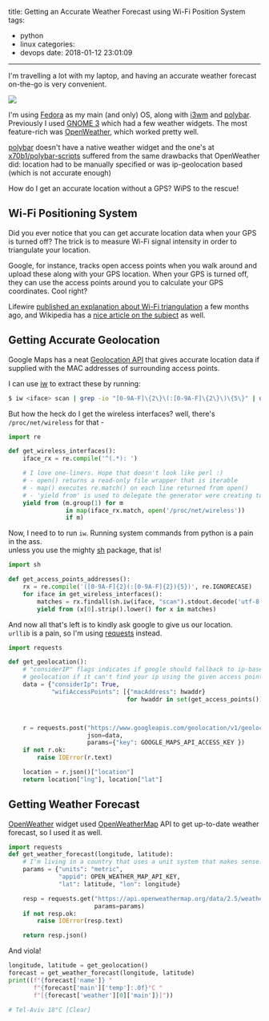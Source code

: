 title: Getting an Accurate Weather Forecast using Wi-Fi Position System
tags:
 - python
 - linux
categories:
 - devops
date: 2018-01-12 23:01:09
---

I'm travelling a lot with my laptop, and having an accurate weather forecast on-the-go is very convenient.

![](/images/2018/01/10_day_forecast.png)

I'm using [Fedora](https://getfedora.org) as my main (and only) OS, along with [i3wm](https://i3wm.org) and [polybar](https://github.com/jaagr/polybar). Previously I used [GNOME 3](https://www.gnome.org/gnome-3) which had a few weather widgets. The most feature-rich was [OpenWeather](https://extensions.gnome.org/extension/750/openweather), which worked pretty well.

[polybar](https://github.com/jaagr/polybar) doesn't have a native weather widget and the one's at [x70b1/polybar-scripts](https://github.com/x70b1/polybar-scripts) suffered from the same drawbacks that OpenWeather did: location had to be manually specified or was ip-geolocation based (which is not accurate enough)

How do I get an accurate location without a GPS? WiPS to the rescue!

## Wi-Fi Positioning System

Did you ever notice that you can get accurate location data when your GPS is turned off? The trick is to measure Wi-Fi signal intensity in order to triangulate your location.

Google, for instance, tracks open access points when you walk around and upload these along with your GPS location. When your GPS is turned off, they can use the access points around you to calculate your GPS coordinates. Cool right?

Lifewire [published an explanation about Wi-Fi triangulation](https://www.lifewire.com/wifi-positioning-system-1683343) a few months ago, and Wikipedia has a [nice article on the subject](https://en.wikipedia.org/wiki/Wi-Fi_positioning_system) as well.


## Getting Accurate Geolocation

Google Maps has a neat [Geolocation API](https://developers.google.com/maps/documentation/geolocation) that gives accurate location data if supplied with the MAC addresses of surrounding access points.


I can use [iw](https://linux.die.net/man/8/iw) to extract these by running:

```bash
$ iw <iface> scan | grep -io "[0-9A-F]\{2\}\(:[0-9A-F]\{2\}\)\{5\}" | uniq
```

But how the heck do I get the wireless interfaces? well, there's `/proc/net/wireless` for that -

```python
import re

def get_wireless_interfaces():
    iface_rx = re.compile('^(.*): ')

    # I love one-liners. Hope that doesn't look like perl :)
    # - open() returns a read-only file wrapper that is iterable
    # - map() executes re.match() on each line returned from open()
    # - 'yield from' is used to delegate the generator were creating to another generator
    yield from (m.group(1) for m
                in map(iface_rx.match, open('/proc/net/wireless'))
                if m)
```

Now, I need to to run `iw`. Running system commands from python is a pain in the ass.  
unless you use the mighty [sh](https://github.com/amoffat/sh) package, that is!

```python
import sh

def get_access_points_addresses():
    rx = re.compile('([0-9A-F]{2}(:[0-9A-F]{2}){5})', re.IGNORECASE)
    for iface in get_wireless_interfaces():
        matches = rx.findall(sh.iw(iface, "scan").stdout.decode('utf-8'))
        yield from (x[0].strip().lower() for x in matches)
```

And now all that's left is to kindly ask google to give us our location.  
`urllib` is a pain, so I'm using [requests](http://docs.python-requests.org) instead.

```python
import requests

def get_geolocation():
    # "considerIP" flags indicates if google should fallback to ip-based
    # geolocation if it can't find your ip using the given access points.
    data = {"considerIp": True,
            "wifiAccessPoints": [{"macAddress": hwaddr}
                                 for hwaddr in set(get_access_points())] }



    r = requests.post("https://www.googleapis.com/geolocation/v1/geolocate",
                      json=data,
                      params={"key": GOOGLE_MAPS_API_ACCESS_KEY })
    if not r.ok:
        raise IOError(r.text)

    location = r.json()["location"]
    return location["lng"], location["lat"]
```

## Getting Weather Forecast
[OpenWeather](https://extensions.gnome.org/extension/750/openweather/) widget used [OpenWeatherMap](http://openweathermap.org) API to get up-to-date weather forecast, so I used it as well.

```python
import requests
def get_weather_forecast(longitude, latitude):
    # I'm living in a country that uses a unit system that makes sense.
    params = {"units": "metric",
              "appid": OPEN_WEATHER_MAP_API_KEY,
              "lat": latitude, "lon": longitude}

    resp = requests.get("https://api.openweathermap.org/data/2.5/weather",
                        params=params)
    if not resp.ok:
        raise IOError(resp.text)

    return resp.json()
```

And viola!

```python
longitude, latitude = get_geolocation()
forecast = get_weather_forecast(longitude, latitude)
print((f"{forecast['name']} "
       f"{forecast['main']['temp']:.0f}°C "
       f"[{forecast['weather'][0]['main']}]"))

# Tel-Aviv 18°C [Clear]
```
